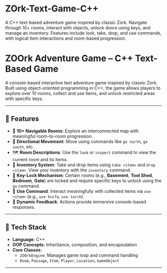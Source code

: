 # ZOrk-Text-Game-C++
A C++ text-based adventure game inspired by classic Zork. Navigate through 10+ rooms, interact with objects, unlock doors using keys, and manage an inventory. Features include look, take, drop, and use commands, with logical item interactions and room-based progression.
# ZOOrk Adventure Game – C++ Text-Based Game

A console-based interactive text adventure game inspired by classic Zork. Built using object-oriented programming in C++, the game allows players to explore over 10 rooms, collect and use items, and unlock restricted areas with specific keys.

---

## 🚀 Features

- 🔁 **10+ Navigable Rooms**: Explore an interconnected map with meaningful room-to-room progression.
- 🧭 **Directional Movement**: Move using commands like `go north`, `go south`, etc.
- 🗺️ **Room Descriptions**: Use the `look` or `inspect` command to view the current room and its items.
- 🧰 **Inventory System**: Take and drop items using `take <item>` and `drop <item>`. View your inventory with the `inventory` command.
- 🔐 **Key-Lock Mechanism**: Certain rooms (e.g., **Basement**, **Tool Shed**, **Bedroom**, **Gate**) are locked and require specific keys to unlock using the `go` command.
- 🧪 **Use Command**: Interact meaningfully with collected items via `use <item>` (e.g., `use knife`, `use torch`).
- 💬 **Dynamic Feedback**: Actions provide immersive console-based responses.

---

## 🧱 Tech Stack

- **Language**: C++
- **OOP Concepts**: Inheritance, composition, and encapsulation
- **Core Classes**:
  - `ZOOrkEngine`: Manages game loop and command handling
  - `Room`, `Passage`, `Item`, `Player`, `Location`, `GameObject`

---
